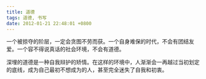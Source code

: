 ```yaml
---
title: 道德
tags: 道德, 书写
date: 2012-01-21 22:48:01 +0800
---
```



一个被掠夺的阶层，一定会贪图不劳而获。一个自身难保的时代，不会有团结友爱。一个容不得说真话的社会环境，不会有道德。

深埋的道德是一种自我辩护的矫情。在这样的环境中，人渐渐会一再越过当初划定的底线，成为自己最初不想成为的人，甚至完全迷失了自我和初衷。

